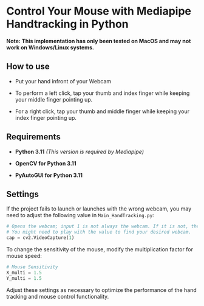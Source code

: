 # Control Your Mouse with Mediapipe Handtracking in Python

**Note: This implementation has only been tested on MacOS and may not work on Windows/Linux systems.**

## How to use

* Put your hand infront of your Webcam

* To perform a left click, tap your thumb and index finger while keeping your middle finger pointing up.
* For a right click, tap your thumb and middle finger while keeping your index finger pointing up.
  
## Requirements

* **Python 3.11** _(This version is required by Mediapipe)_

* **OpenCV for Python 3.11**

* **PyAutoGUI for Python 3.11**

## Settings

If the project fails to launch or launches with the wrong webcam, you may need to adjust the following value in `Main_HandTracking.py`:

```python
# Opens the webcam; input 1 is not always the webcam. If it is not, the project will not launch.
# You might need to play with the value to find your desired webcam.
cap = cv2.VideoCapture(1)
```

To change the sensitivity of the mouse, modify the multiplication factor for mouse speed:

```python
# Mouse Sensitivity
X_multi = 1.5
Y_multi = 1.5
```

Adjust these settings as necessary to optimize the performance of the hand tracking and mouse control functionality.
